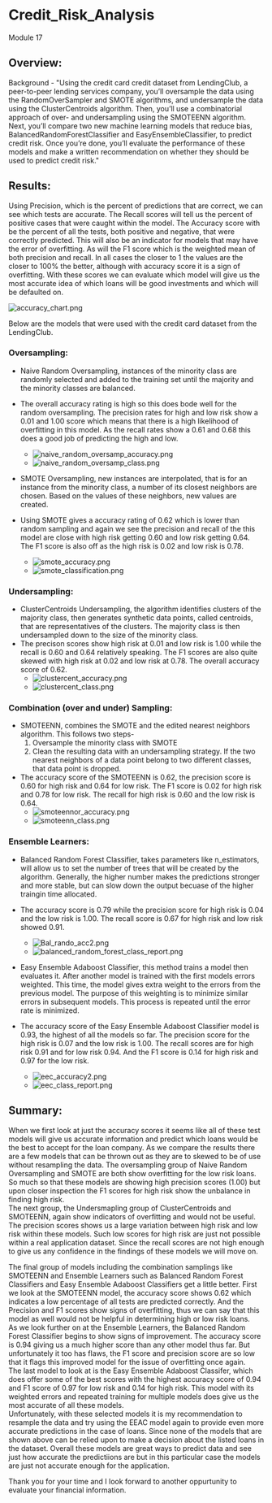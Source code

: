 # Credit_Risk_Analysis
Module 17

## Overview:

Background -  "Using the credit card credit dataset from LendingClub, a peer-to-peer lending services company, you’ll oversample the data using the RandomOverSampler and SMOTE algorithms, and undersample the data using the ClusterCentroids algorithm. Then, you’ll use a combinatorial approach of over- and undersampling using the SMOTEENN algorithm. Next, you’ll compare two new machine learning models that reduce bias, BalancedRandomForestClassifier and EasyEnsembleClassifier, to predict credit risk. Once you’re done, you’ll evaluate the performance of these models and make a written recommendation on whether they should be used to predict credit risk."

## Results:

Using Precision, which is the percent of predictions that are correct, we can see which tests are accurate.  The Recall scores will tell us the percent of positive cases that were caught within the model.  The Accuracy score with be the percent of all the tests, both positive and negative, that were correctly predicted.  This will also be an indicator for models that may have the error of overfitting.  As will the F1 score which is the weighted mean of both precision and recall.  In all cases the closer to 1 the values are the closer to 100% the better, although with accuracy score it is a sign of overfitting. 
With these scores we can evaluate which model will give us the most accurate idea of which loans will be good investments and which will be defaulted on.  

![accuracy_chart.png](https://github.com/GrahamNeal13/Credit_Risk_Analysis/blob/main/resources/accuracy_chart.png)

Below are the models that were used with the credit card dataset from the LendingClub.  

### Oversampling:

- Naive Random Oversampling, instances of the minority class are randomly selected and added to the training set until the majority and the minority classes are balanced.  
- The overall accuracy rating is high so this does bode well for the random oversampling.  The precision rates for high and low risk show a 0.01 and 1.00 score which means that there is a high likelihood of overfitting in this model.  As the recall rates show a 0.61 and 0.68 this does a good job of predicting the high and low.  
  - ![naive_random_oversamp_accuracy.png](https://github.com/GrahamNeal13/Credit_Risk_Analysis/blob/main/resources/naive_random_oversamp_accuracy.png)
  - ![naive_random_oversamp_class.png](https://github.com/GrahamNeal13/Credit_Risk_Analysis/blob/main/resources/naive_random_oversamp_class.png)

- SMOTE Oversampling, new instances are interpolated, that is for an instance from the minority class, a number of its closest neighbors are chosen.  Based on the values of these neighbors, new values are created.  
- Using SMOTE gives a accuracy rating of 0.62 which is lower than random sampling and again we see the precision and recall of the this model are close with high risk getting 0.60 and low risk getting 0.64.  The F1 score is also off as the high risk is 0.02 and low risk is 0.78.  
  - ![smote_accuracy.png](https://github.com/GrahamNeal13/Credit_Risk_Analysis/blob/main/resources/smote_accuracy.png)
  - ![smote_classification.png](https://github.com/GrahamNeal13/Credit_Risk_Analysis/blob/main/resources/smote_classification.png)

### Undersampling:

- ClusterCentroids Undersampling, the algorithm identifies clusters of the majority class, then generates synthetic data points, called centroids, that are representatives of the clusters.  The majority class is then undersampled down to the size of the minority class.  
- The precison scores show high risk at 0.01 and low risk is 1.00 while the recall is 0.60 and 0.64 relatively speaking.  The F1 scores are also quite skewed with high risk at 0.02 and low risk at 0.78.  The overall accuracy score of 0.62.  
  - ![clustercent_accuracy.png](https://github.com/GrahamNeal13/Credit_Risk_Analysis/blob/main/resources/clustercent_accuracy.png)
  - ![clustercent_class.png](https://github.com/GrahamNeal13/Credit_Risk_Analysis/blob/main/resources/clustercent_class.png)

### Combination (over and under) Sampling:

- SMOTEENN, combines the SMOTE and the edited nearest neighbors algorithm.  This follows two steps-
    1. Oversample the minority class with SMOTE
    2. Clean the resulting data with an undersampling strategy.  If the two nearest neighbors of a data point belong to two different classes, that data point is dropped.  
- The accuracy score of the SMOTEENN is 0.62, the precision score is 0.60 for high risk and 0.64 for low risk.  The F1 score is 0.02 for high risk and 0.78 for low risk.  The recall for high risk is 0.60 and the low risk is 0.64.  
  - ![smoteennor_accuracy.png](https://github.com/GrahamNeal13/Credit_Risk_Analysis/blob/main/resources/smoteenn_accuracy.png)
  - ![smoteenn_class.png](https://github.com/GrahamNeal13/Credit_Risk_Analysis/blob/main/resources/smoteenn_class.png)

### Ensemble Learners:

- Balanced Random Forest Classifier, takes parameters like n_estimators, will allow us to set the number of trees that will be created by the algorithm.  Generally, the higher number makes the predictions stronger and more stable, but can slow down the output becuase of the higher traingin time allocated.  
- The accuracy score is 0.79 while the precision score for high risk is 0.04 and the low risk is 1.00.  The recall score is 0.67 for high risk and low risk showed 0.91.  
  - ![Bal_rando_acc2.png](https://github.com/GrahamNeal13/Credit_Risk_Analysis/blob/main/resources/Bal_rando_acc2.png)
  - ![balanced_random_forest_class_report.png](https://github.com/GrahamNeal13/Credit_Risk_Analysis/blob/main/resources/balanced_random_forest_class_report.png)

- Easy Ensemble Adaboost Classifier, this method trains a model then evaluates it.  After another model is trained with the first models errors weighted.  This time, the model gives extra weight to the errors from the previous model.  The purpose of this weighting is to minimize similar errors in subsequent models.  This process is repeated until the error rate is minimized. 
- The accuracy score of the Easy Ensemble Adaboost Classifier model is 0.93, the highest of all the models so far.  The precision score for the high risk is 0.07 and the low risk is 1.00.  The recall scores are for high risk 0.91 and for low risk 0.94.  And the F1 score is 0.14 for high risk and 0.97 for the low risk.  
  - ![eec_accuracy2.png](https://github.com/GrahamNeal13/Credit_Risk_Analysis/blob/main/resources/eec_accuracy2.png)
  - ![eec_class_report.png](https://github.com/GrahamNeal13/Credit_Risk_Analysis/blob/main/resources/eec_class_report.png)


## Summary:

When we first look at just the accuracy scores it seems like all of these test models will give us accurate information and predict which loans would be the best to accept for the loan company.  As we compare the results there are a few models that can be thrown out as they are to skewed to be of use without resampling the data.  The oversampling group of Naive Random Oversampling and SMOTE are both show overfitting for the low risk loans.  So much so that these models are showing high precision scores (1.00) but upon closer inspection the F1 scores for high risk show the unbalance in finding high risk.  
The next group, the Undersmapling group of ClusterCentroids and SMOTEENN, again show indicators of overfitting and would not be useful.  The precision scores shows us a large variation between high risk and low risk within these models.  Such low scores for high risk are just not possible within a real application dataset.  Since the recall scores are not high enough to give us any confidence in the findings of these models we will move on.  

The final group of models including the combination samplings like SMOTEENN and Ensemble Learners such as Balanced Random Forest Classifiers and Easy Ensemble Adaboost Classifiers get a little better.  First we look at the SMOTEENN model, the accuracy score shows 0.62 which indicates a low percentage of all tests are predicted correctly.  And the Precision and F1 scores show signs of overfitting, thus we can say that this model as well would not be helpful in determining high or low risk loans.  
As we look further on at the Ensemble Learners, the Balanced Random Forest Classifier begins to show signs of improvement.  The accuracy score is 0.94 giving us a much higher score than any other model thus far.  But unfortunately it too has flaws, the F1 score and precision score are so low that it flags this improved model for the issue of overfitting once again.  
The last model to look at is the Easy Ensemble Adaboost Classifer, which does offer some of the best scores with the highest accuracy score of 0.94 and F1 score of 0.97 for low risk and 0.14 for high risk.  This model with its weighted errors and repeated training for multiple models does give us the most accurate of all these models.  
Unfortunately, with these selected models it is my recommendation to resample the data and try using the EEAC model again to provide even more accurate predictions in the case of loans.  Since none of the models that are shown above can be relied upon to make a decision about the listed loans in the dataset.  Overall these models are great ways to predict data and see just how accurate the predictiions are but in this particular case the models are just not accurate enough for the application.  

Thank you for your time and I look forward to another oppurtunity to evaluate your financial information.  



